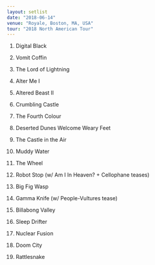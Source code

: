 ```yaml
---
layout: setlist
date: "2018-06-14"
venue: "Royale, Boston, MA, USA"
tour: "2018 North American Tour"
---
```



 1. Digital Black

 2. Vomit Coffin

 3. The Lord of Lightning

 4. Alter Me I

 5. Altered Beast II

 6. Crumbling Castle

 7. The Fourth Colour

 8. Deserted Dunes Welcome Weary Feet

 9. The Castle in the Air

10. Muddy Water

11. The Wheel

12. Robot Stop
    (w/ Am I In Heaven? + Cellophane teases)

13. Big Fig Wasp

14. Gamma Knife
    (w/ People-Vultures tease)

15. Billabong Valley

16. Sleep Drifter

17. Nuclear Fusion

18. Doom City

19. Rattlesnake


